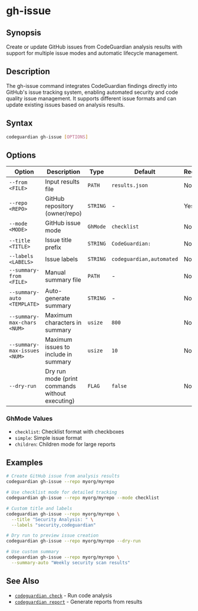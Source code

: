 # gh-issue

## Synopsis
Create or update GitHub issues from CodeGuardian analysis results with support for multiple issue modes and automatic lifecycle management.

## Description
The gh-issue command integrates CodeGuardian findings directly into GitHub's issue tracking system, enabling automated security and code quality issue management. It supports different issue formats and can update existing issues based on analysis results.

## Syntax
```bash
codeguardian gh-issue [OPTIONS]
```

## Options
| Option | Description | Type | Default | Required |
|--------|-------------|------|---------|----------|
| `--from <FILE>` | Input results file | `PATH` | `results.json` | No |
| `--repo <REPO>` | GitHub repository (owner/repo) | `STRING` | - | Yes |
| `--mode <MODE>` | GitHub issue mode | `GhMode` | `checklist` | No |
| `--title <TITLE>` | Issue title prefix | `STRING` | `CodeGuardian: ` | No |
| `--labels <LABELS>` | Issue labels | `STRING` | `codeguardian,automated` | No |
| `--summary-from <FILE>` | Manual summary file | `PATH` | - | No |
| `--summary-auto <TEMPLATE>` | Auto-generate summary | `STRING` | - | No |
| `--summary-max-chars <NUM>` | Maximum characters in summary | `usize` | `800` | No |
| `--summary-max-issues <NUM>` | Maximum issues to include in summary | `usize` | `10` | No |
| `--dry-run` | Dry run mode (print commands without executing) | `FLAG` | `false` | No |

### GhMode Values
- `checklist`: Checklist format with checkboxes
- `simple`: Simple issue format
- `children`: Children mode for large reports

## Examples
```bash
# Create GitHub issue from analysis results
codeguardian gh-issue --repo myorg/myrepo

# Use checklist mode for detailed tracking
codeguardian gh-issue --repo myorg/myrepo --mode checklist

# Custom title and labels
codeguardian gh-issue --repo myorg/myrepo \
  --title "Security Analysis: " \
  --labels "security,codeguardian"

# Dry run to preview issue creation
codeguardian gh-issue --repo myorg/myrepo --dry-run

# Use custom summary
codeguardian gh-issue --repo myorg/myrepo \
  --summary-auto "Weekly security scan results"
```

## See Also
- [`codeguardian check`](check.md) - Run code analysis
- [`codeguardian report`](report.md) - Generate reports from results
